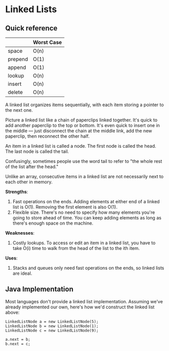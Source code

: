 # Linked Lists

## Quick reference

|         | Worst Case |
| ------- | ---------- |
| space   | O(n)       |
| prepend | O(1)       |
| append  | O(1)       |
| lookup  | O(n)       |
| insert  | O(n)       |
| delete  | O(n)       |

A linked list organizes items sequentially, with each item storing a pointer to the next one.

Picture a linked list like a chain of paperclips linked together. It's quick to add another 
paperclip to the top or bottom. It's even quick to insert one in the middle — just disconnect the 
chain at the middle link, add the new paperclip, then reconnect the other half.

An item in a linked list is called a node. The first node is called the head. The last node is 
called the tail.

Confusingly, sometimes people use the word tail to refer to "the whole rest of the list after the 
head."

Unlike an array, consecutive items in a linked list are not necessarily next to each other in memory.

**Strengths**:
1. Fast operations on the ends. Adding elements at either end of a linked list is O(1). Removing 
the first element is also O(1).
2. Flexible size. There's no need to specify how many elements you're going to store ahead of 
time. You can keep adding elements as long as there's enough space on the machine.

**Weaknesses**:
1. Costly lookups. To access or edit an item in a linked list, you have to take O(i) time to walk 
from the head of the list to the ith item.

**Uses**:
1. Stacks and queues only need fast operations on the ends, so linked lists are ideal.

## Java Implementation

Most languages don't provide a linked list implementation. Assuming we've already implemented 
our own, here's how we'd construct the linked list above:

```
LinkedListNode a = new LinkedListNode(5);
LinkedListNode b = new LinkedListNode(1);
LinkedListNode c = new LinkedListNode(9);

a.next = b;
b.next = c;
```
